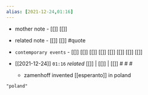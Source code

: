 ```yaml
---
alias: [2021-12-24,01:16]
---
```

- mother note - [[]] [[]]
- related note - [[]] [[]] #quote 
- `contemporary events`  - [[]] [[]] [[]] [[]] [[]] [[]] [[]] [[]]
 
- [[2021-12-24]]  `01:16` _related_ [[]] | [[]] | [[]] # # #
	- zamenhoff invented [[esperanto]] in poland

```query
"poland"
```